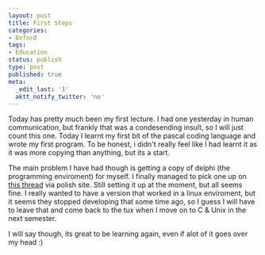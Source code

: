 ```yaml
---
layout: post
title: First Steps
categories:
- Oxford
tags:
- Education
status: publish
type: post
published: true
meta:
  _edit_last: '1'
  aktt_notify_twitter: 'no'
---
```

Today has pretty much been my first lecture. I had one yesterday in human communication, but frankly that was a condesending insult, so I will just count this one. Today I learnt my first bit of the pascal coding language and wrote my first program. To be honest, i didn't really feel like I had learnt it as it was more copying than anything, but its a start.

The main problem I have had though is getting a copy of delphi (the programming enviroment) for myself. I finally managed to pick one up on [this thread](http://forum.doom9.org/showthread.php?s=ef9acb6af62f66f9f98742b7cce6c4ed&t=110900) via polish site. Still setting it up at the moment, but all seems fine. I really wanted to have a version that worked in a linux enviroment, but it seems they stopped developing that some time ago, so I guess I will have to leave that and come back to the tux when I move on to C &amp; Unix in the next semester.

I will say though, its great to be learning again, even if alot of it goes over my head :)
